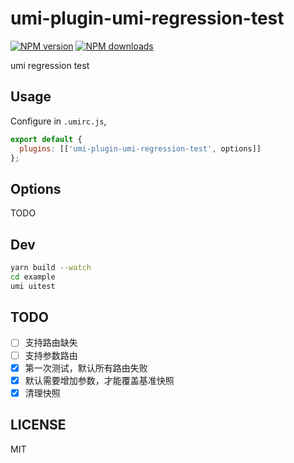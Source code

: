 # umi-plugin-umi-regression-test

[![NPM version](https://img.shields.io/npm/v/umi-plugin-umi-regression-test.svg?style=flat)](https://npmjs.org/package/umi-plugin-umi-regression-test)
[![NPM downloads](http://img.shields.io/npm/dm/umi-plugin-umi-regression-test.svg?style=flat)](https://npmjs.org/package/umi-plugin-umi-regression-test)

umi regression test

## Usage

Configure in `.umirc.js`,

```js
export default {
  plugins: [['umi-plugin-umi-regression-test', options]]
};
```

## Options

TODO

## Dev

```bash
yarn build --watch
cd example
umi uitest
```

## TODO

- [ ] 支持路由缺失
- [ ] 支持参数路由
- [x] 第一次测试，默认所有路由失败
- [x] 默认需要增加参数，才能覆盖基准快照
- [x] 清理快照

## LICENSE

MIT
